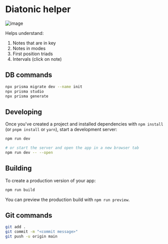 # Diatonic helper

![image](https://github.com/user-attachments/assets/53bf3d98-15b2-4f0d-b2c7-b898625160ee)

Helps understand:
1. Notes that are in key
2. Notes in modes
3. First position triads
4. Intervals (click on note)


## DB commands

```bash
npx prisma migrate dev --name init
npx prisma studio
npx prisma generate
```

## Developing

Once you've created a project and installed dependencies with `npm install` (or `pnpm install` or `yarn`), start a development server:

```bash
npm run dev

# or start the server and open the app in a new browser tab
npm run dev -- --open
```

## Building

To create a production version of your app:

```bash
npm run build
```

You can preview the production build with `npm run preview`.


## Git commands

```bash
git add .
git commit -m "<commit message>"
git push -u origin main
```

